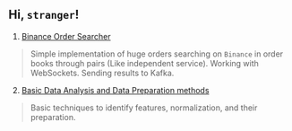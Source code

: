Hi, `stranger`!
---
1. [Binance Order Searcher](https://github.com/vladimir2240/orders_searcher)
> Simple implementation of huge orders searching on `Binance` in order books through pairs (Like independent service). Working with WebSockets. Sending results to Kafka.  
2. [Basic Data Analysis and Data Preparation methods](https://github.com/vladimir2240/basics_data_preparation)
>Basic techniques to identify features, normalization, and their preparation.

<!---
vterentev/vterentev is a ✨ special ✨ repository because its `README.md` (this file) appears on your GitHub profile.
You can click the Preview link to take a look at your changes.
--->
